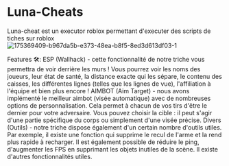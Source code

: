 # Luna-Cheats
Luna-cheat est un executor roblox permettant d'executer des scripts de tiches sur roblox
![175369409-b967da5b-e373-48ea-b8f5-8ed3d613df03-1](https://github.com/user-attachments/assets/0e1b75c9-77e2-46b6-b5e1-7c9757392907)


Features 🛠️:
ESP (Wallhack) - cette fonctionnalité de notre triche vous permettra de voir derrière les murs ! Vous pourrez voir les noms des joueurs, leur état de santé, la distance exacte qui les sépare, le contenu des caisses, les différentes lignes (telles que les lignes de vue), l'affiliation à l'équipe et bien plus encore !
    AIMBOT (Aim Target) - nous avons implémenté le meilleur aimbot (visée automatique) avec de nombreuses options de personnalisation. Cela permet à chacun de vos tirs d'être le dernier pour votre adversaire. Vous pouvez choisir la cible : il peut s'agir d'une partie spécifique du corps ou simplement d'une visée précise.
    Divers (Outils) - notre triche dispose également d'un certain nombre d'outils utiles. Par exemple, il existe une fonction qui supprime le recul de l'arme et la rend plus rapide à recharger. Il est également possible de réduire le ping, d'augmenter les FPS en supprimant les objets inutiles de la scène. Il existe d'autres fonctionnalités utiles.
